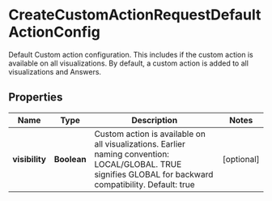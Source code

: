 

# CreateCustomActionRequestDefaultActionConfig

Default Custom action configuration. This includes if the custom action is available on all visualizations. By default, a custom action is added to all visualizations and Answers.

## Properties

| Name | Type | Description | Notes |
|------------ | ------------- | ------------- | -------------|
|**visibility** | **Boolean** | Custom action is available on all visualizations. Earlier naming convention: LOCAL/GLOBAL. TRUE signifies GLOBAL for backward compatibility. Default: true |  [optional] |



